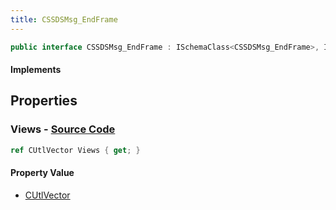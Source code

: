 ```yaml
---
title: CSSDSMsg_EndFrame
---
```


```csharp
public interface CSSDSMsg_EndFrame : ISchemaClass<CSSDSMsg_EndFrame>, ISchemaField, ISchemaClass, INativeHandle
```

#### Implements

## Properties

### **Views** - [Source Code](https://github.com/swiftly-solution/swiftlys2/blob/main/managed/src/SwiftlyS2.Generated/Schemas/Interfaces/CSSDSMsg_EndFrame.cs#L17)

```csharp
ref CUtlVector Views { get; }
```

#### Property Value

- [CUtlVector](/docs/api/)

